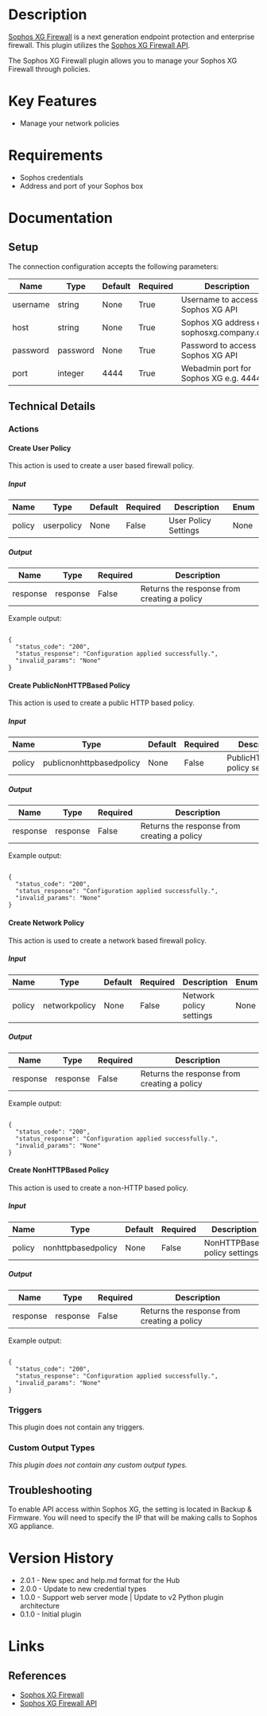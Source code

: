 # Description

[Sophos XG Firewall](https://www.sophos.com/en-us/products/next-gen-firewall.aspx) is a next generation endpoint protection and enterprise firewall.
This plugin utilizes the [Sophos XG Firewall API](https://www.sophos.com/en-us/support/documentation/sophos-xg-firewall.aspx).

The Sophos XG Firewall plugin allows you to manage your Sophos XG Firewall through policies. 

# Key Features

* Manage your network policies 

# Requirements

* Sophos credentials
* Address and port of your Sophos box

# Documentation

## Setup

The connection configuration accepts the following parameters:

|Name|Type|Default|Required|Description|Enum|
|----|----|-------|--------|-----------|----|
|username|string|None|True|Username to access Sophos XG API|None|
|host|string|None|True|Sophos XG address e.g sophosxg.company.com|None|
|password|password|None|True|Password to access Sophos XG API|None|
|port|integer|4444|True|Webadmin port for Sophos XG e.g. 4444|None|

## Technical Details

### Actions

#### Create User Policy

This action is used to create a user based firewall policy.

##### Input

|Name|Type|Default|Required|Description|Enum|
|----|----|-------|--------|-----------|----|
|policy|userpolicy|None|False|User Policy Settings|None|

##### Output

|Name|Type|Required|Description|
|----|----|--------|-----------|
|response|response|False|Returns the response from creating a policy|

Example output:

```

{
  "status_code": "200",
  "status_response": "Configuration applied successfully.",
  "invalid_params": "None"
}

```

#### Create PublicNonHTTPBased Policy

This action is used to create a public HTTP based policy.

##### Input

|Name|Type|Default|Required|Description|Enum|
|----|----|-------|--------|-----------|----|
|policy|publicnonhttpbasedpolicy|None|False|PublicHTTPBased policy settings|None|

##### Output

|Name|Type|Required|Description|
|----|----|--------|-----------|
|response|response|False|Returns the response from creating a policy|

Example output:

```

{
  "status_code": "200",
  "status_response": "Configuration applied successfully.",
  "invalid_params": "None"
}

```

#### Create Network Policy

This action is used to create a network based firewall policy.

##### Input

|Name|Type|Default|Required|Description|Enum|
|----|----|-------|--------|-----------|----|
|policy|networkpolicy|None|False|Network policy settings|None|

##### Output

|Name|Type|Required|Description|
|----|----|--------|-----------|
|response|response|False|Returns the response from creating a policy|

Example output:

```

{
  "status_code": "200",
  "status_response": "Configuration applied successfully.",
  "invalid_params": "None"
}

```

#### Create NonHTTPBased Policy


This action is used to create a non-HTTP based policy.

##### Input

|Name|Type|Default|Required|Description|Enum|
|----|----|-------|--------|-----------|----|
|policy|nonhttpbasedpolicy|None|False|NonHTTPBased policy settings|None|

##### Output

|Name|Type|Required|Description|
|----|----|--------|-----------|
|response|response|False|Returns the response from creating a policy|

Example output:

```

{
  "status_code": "200",
  "status_response": "Configuration applied successfully.",
  "invalid_params": "None"
}

```

### Triggers

This plugin does not contain any triggers.

### Custom Output Types

_This plugin does not contain any custom output types._

## Troubleshooting

To enable API access within Sophos XG, the setting is located in Backup & Firmware. You will need to specify the IP that will be making calls to Sophos XG appliance.

# Version History

* 2.0.1 - New spec and help.md format for the Hub
* 2.0.0 - Update to new credential types
* 1.0.0 - Support web server mode | Update to v2 Python plugin architecture
* 0.1.0 - Initial plugin

# Links

## References

* [Sophos XG Firewall](https://www.sophos.com/en-us/products/next-gen-firewall.aspx)
* [Sophos XG Firewall API](https://www.sophos.com/en-us/support/documentation/sophos-xg-firewall.aspx)

